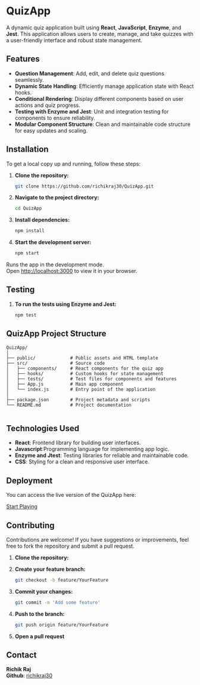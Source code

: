 # QuizApp

A dynamic quiz application built using **React**, **JavaScript**, **Enzyme**, and **Jest**. This application allows users to create, manage, and take quizzes with a user-friendly interface and robust state management.

## Features

- **Question Management**: Add, edit, and delete quiz questions seamlessly.
- **Dynamic State Handling**: Efficiently manage application state with React hooks.
- **Conditional Rendering**: Display different components based on user actions and quiz progress.
- **Testing with Enzyme and Jest**: Unit and integration testing for components to ensure reliability.
- **Modular Component Structure**: Clean and maintainable code structure for easy updates and scaling.

## Installation

To get a local copy up and running, follow these steps:

1. **Clone the repository:**
   
   ```bash
   git clone https://github.com/richikraj30/QuizApp.git
2. **Navigate to the project directory:**
    ```bash
   cd QuizApp
3. **Install dependencies:**
    ```bash
   npm install
4. **Start the development server:**
    ```bash
   npm start
Runs the app in the development mode.\
Open [http://localhost:3000](http://localhost:3000) to view it in your browser.

## Testing

1. **To run the tests using Enzyme and Jest:**
   
     ```bash
   npm test

## QuizApp Project Structure
   ```
   QuizApp/
│
├── public/             # Public assets and HTML template
├── src/                # Source code
│   ├── components/     # React components for the quiz app
│   ├── hooks/          # Custom hooks for state management
│   ├── tests/          # Test files for components and features
│   ├── App.js          # Main app component
│   └── index.js        # Entry point of the application
│
├── package.json        # Project metadata and scripts
└── README.md           # Project documentation


   ```

## Technologies Used

- **React**: Frontend library for building user interfaces.
- **Javascript**:Programming language for implementing app logic.
- **Enzyme and Jtest**: Testing libraries for reliable and maintainable code.
- **CSS**: Styling for a clean and responsive user interface.

## Deployment

You can access the live version of the QuizApp here:

[Start Playing](https://richikraj30.github.io/QuizApp/)

## Contributing

Contributions are welcome! If you have suggestions or improvements, feel free to fork the repository and submit a pull request.

1. **Clone the repository:**
2. **Create your feature branch:**

    ```bash
   git checkout -b feature/YourFeature
3. **Commit your changes:**
   ```bash
   git commit -m 'Add some feature'
4.  **Push to the branch:**
    ```bash
    git push origin feature/YourFeature
5. **Open a pull request**

## Contact
**Richik Raj**\
**Github**: [richikraj30](http://github.com/richikraj30)
